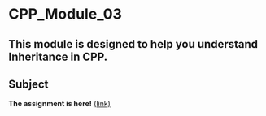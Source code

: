 # CPP_Module_03
## This module is designed to help you understand Inheritance in CPP.
## Subject
**The assignment is here!** [(link)](https://github.com/AtaullinShamil/42-CPP_Module/blob/main/CPP_Module_03/includes/cpp_03.pdf)
